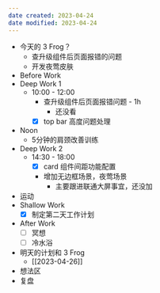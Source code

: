 ```yaml
---
date created: 2023-04-24 
date modified: 2023-04-24
---
```

- 今天的 3 Frog？
	- 查升级组件后页面报错的问题
	- 开发夜莺皮肤
- Before Work
- Deep Work 1
	- 10:00 - 12:00
		- 查升级组件后页面报错问题 - 1h
			- 还没看
		- [x] top bar 高度问题处理
- Noon
	- 5分钟的肩颈改善训练
- Deep Work 2
	- 14:30 - 18:00
		- [x] card 组件间距功能配置
		- 增加无边框场景，夜莺场景
			- 主要跟进联通大屏事宜，还没加
- 运动
- Shallow Work
	- [x] 制定第二天工作计划
- After Work
	- [ ] 冥想
	- [ ] 冷水浴
- 明天的计划和 3 Frog
	- [[2023-04-26]]
- 想法区
- 复盘

